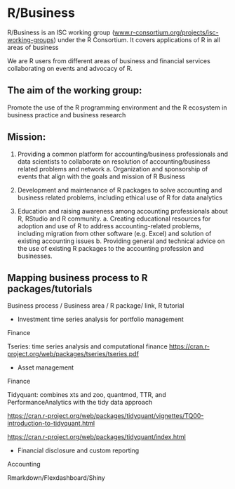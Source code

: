 # R/Business
R/Business is an ISC working group (www.r-consortium.org/projects/isc-working-groups) under the R Consortium. It covers applications of R in all areas of business

We are R users from different areas of business and financial services collaborating on events and advocacy of R.

## The aim of the working group:

Promote the use of the R programming environment and the R ecosystem in business practice and business research

## Mission:

1. Providing a common platform for accounting/business professionals and data scientists to collaborate on resolution of accounting/business related problems and network
    a. Organization and sponsorship of events that align with the goals and mission of R Business 

2. Development and maintenance of R packages to solve accounting and business related problems, including ethical use of R for data analytics

3. Education and raising awareness among accounting professionals about R, RStudio and R community. 
    a. Creating educational resources for adoption and use of R to address accounting-related problems, including migration from other software (e.g. Excel) and solution of existing accounting issues
    b. Providing general and technical advice on the use of existing R packages to the accounting profession and businesses.

## Mapping business process to R packages/tutorials
 
Business process / Business area / R package/ link, R tutorial

* Investment time series analysis for portfolio management

Finance

Tseries: time series analysis and computational finance
https://cran.r-project.org/web/packages/tseries/tseries.pdf

* Asset management 

Finance

Tidyquant: combines xts and zoo, quantmod, TTR, and PerformanceAnalytics with the tidy data approach

https://cran.r-project.org/web/packages/tidyquant/vignettes/TQ00-introduction-to-tidyquant.html

https://cran.r-project.org/web/packages/tidyquant/index.html

* Financial disclosure and custom reporting

Accounting 

Rmarkdown/Flexdashboard/Shiny







